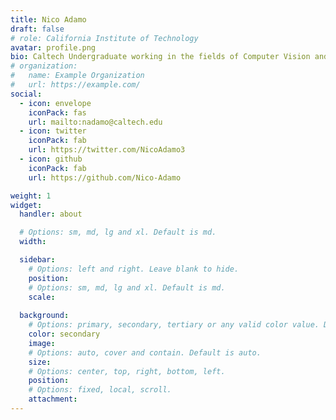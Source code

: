 ```yaml
---
title: Nico Adamo
draft: false
# role: California Institute of Technology
avatar: profile.png
bio: Caltech Undergraduate working in the fields of Computer Vision and Representation Learning.  
# organization:
#   name: Example Organization
#   url: https://example.com/
social:
  - icon: envelope
    iconPack: fas
    url: mailto:nadamo@caltech.edu
  - icon: twitter
    iconPack: fab
    url: https://twitter.com/NicoAdamo3
  - icon: github
    iconPack: fab
    url: https://github.com/Nico-Adamo

weight: 1
widget:
  handler: about

  # Options: sm, md, lg and xl. Default is md.
  width:

  sidebar:
    # Options: left and right. Leave blank to hide.
    position:
    # Options: sm, md, lg and xl. Default is md.
    scale:
  
  background:
    # Options: primary, secondary, tertiary or any valid color value. Default is primary.
    color: secondary
    image:
    # Options: auto, cover and contain. Default is auto.
    size:
    # Options: center, top, right, bottom, left.
    position:
    # Options: fixed, local, scroll.
    attachment: 
---
```

